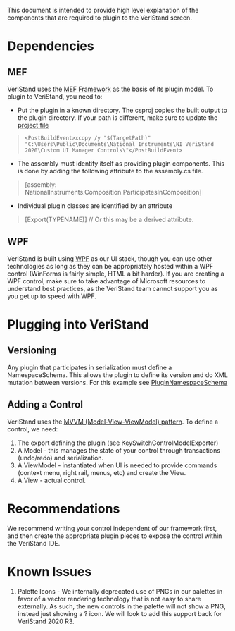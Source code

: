 This document is intended to provide high level explanation of the components that are required to plugin to the VeriStand screen.

# Dependencies
## MEF
VeriStand uses the [MEF Framework](https://docs.microsoft.com/en-us/dotnet/framework/mef/) as the basis of its plugin model. To plugin to VeriStand, you need to:
* Put the plugin in a known directory. The csproj copies the built output to the plugin directory. If your path is different, make sure to update the [project file](CustomControlsExamples.csproj)
>     <PostBuildEvent>xcopy /y "$(TargetPath)" "C:\Users\Public\Documents\National Instruments\NI VeriStand 2020\Custom UI Manager Controls\"</PostBuildEvent>

* The assembly must identify itself as providing plugin components. This is done by adding the following attribute to the assembly.cs file.
> [assembly: NationalInstruments.Composition.ParticipatesInComposition]
* Individual plugin classes are identified by an attribute
> [Export(TYPENAME)] // Or this may be a derived attribute.
## WPF
VeriStand is built using [WPF](https://en.wikipedia.org/wiki/Windows_Presentation_Foundation#:~:text=Windows%20Presentation%20Foundation%20(WPF)%20is,NET%20Framework%203.0%20in%202006.) as our UI stack, though you can use other technologies as long as they can be appropriately hosted within a WPF control (WinForms is fairly simple, HTML a bit harder). If you are creating a WPF control, make sure to take advantage of Microsoft resources to understand best practices, as the VeriStand team cannot support you as you get up to speed with WPF.

# Plugging into VeriStand
## Versioning
Any plugin that participates in serialization must define a NamespaceSchema. This allows the plugin to define its version and do XML mutation between versions. For this example see [PluginNamespaceSchema](PluginNamespaceSchema.cs)
## Adding a Control
VeriStand uses the [MVVM (Model-View-ViewModel) pattern](https://en.wikipedia.org/wiki/Model%E2%80%93view%E2%80%93viewmodel).
To define a control, we need:
1) The export defining the plugin (see KeySwitchControlModelExporter)
2) A Model - this manages the state of your control through transactions (undo/redo) and serialization.
3) A ViewModel - instantiated when UI is needed to provide commands (context menu, right rail, menus, etc) and create the View.
4) A View - actual control.
# Recommendations
We recommend writing your control independent of our framework first, and then create the appropriate plugin pieces to expose the control within the VeriStand IDE.
# Known Issues
1) Palette Icons - We internally deprecated use of PNGs in our palettes in favor of a vector rendering technology that is not easy to share externally. As such, the new controls in the palette will not show a PNG, instead just showing a ? icon. We will look to add this support back for VeriStand 2020 R3.